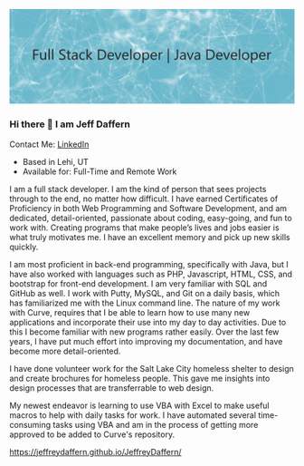 ![banner](/Untitled.jpg)

### Hi there 👋 I am Jeff Daffern

Contact Me: [LinkedIn](https://www.linkedin.com/in/jeffreydaffern/)
- Based in Lehi, UT
- Available for: Full-Time and Remote Work

I am a full stack developer. I am the kind of person that sees projects through to the end, no matter how difficult. I have earned Certificates of Proficiency in both Web Programming and Software Development, and am dedicated, detail-oriented, passionate about coding, easy-going, and fun to work with. Creating programs that make people’s lives and jobs easier is what truly motivates me. I have an excellent memory and pick up new skills quickly.

I am most proficient in back-end programming, specifically with Java, but I have also worked with languages such as PHP, Javascript, HTML, CSS, and bootstrap for front-end development. I am very familiar with SQL and GitHub as well. I work with Putty, MySQL, and Git on a daily basis, which has familiarized me with the Linux command line. The nature of my work with Curve, requires that I be able to learn how to use many new applications and incorporate their use into my day to day activities. Due to this I become familiar with new programs rather easily. Over the last few years, I have put much effort into improving my documentation, and have become more detail-oriented.

I have done volunteer work for the Salt Lake City homeless shelter to design and create brochures for homeless people. This gave me insights into design processes that are transferrable to web design.

My newest endeavor is learning to use VBA with Excel to make useful macros to help with daily tasks for work. I have automated several time-consuming tasks using VBA and am in the process of getting more approved to be added to Curve's repository. 

https://jeffreydaffern.github.io/JeffreyDaffern/

<!--
**JeffreyDaffern/JeffreyDaffern** is a ✨ _special_ ✨ repository because its `README.md` (this file) appears on your GitHub profile.

Here are some ideas to get you started:

- 🔭 I’m currently working on ...
- 🌱 I’m currently learning ...
- 👯 I’m looking to collaborate on ...
- 🤔 I’m looking for help with ...
- 💬 Ask me about ...
- 📫 How to reach me: ...
- 😄 Pronouns: ...
- ⚡ Fun fact: ...
-->
